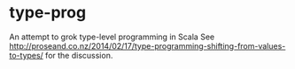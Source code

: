 type-prog
=========

An attempt to grok type-level programming in Scala
See http://proseand.co.nz/2014/02/17/type-programming-shifting-from-values-to-types/ for the discussion.
